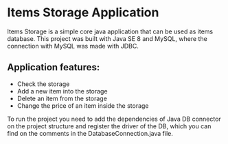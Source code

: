 # Items Storage Application

Items Storage is a simple core java application that can be used as items database.
This project was built with Java SE 8 and MySQL, where the connection with MySQL was 
made with JDBC. 

Application features:
-
- Check the storage
- Add a new item into the storage
- Delete an item from the storage
- Change the price of an item inside the storage

To run the project you need to add the dependencies of Java DB connector on the 
project structure and register the driver of the DB, which you can find on the 
comments in the DatabaseConnection.java file.
